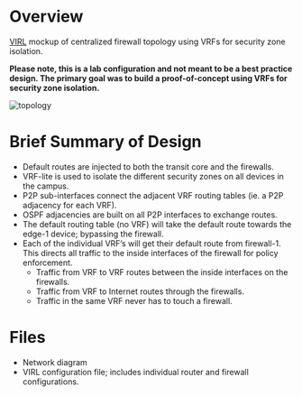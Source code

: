 # Overview
[VIRL](http://virl.cisco.com) mockup of centralized firewall topology using VRFs for security zone isolation.

**Please note, this is a lab configuration and not meant to be a best practice design.   The primary goal was to build a proof-of-concept using VRFs for security zone isolation.**

![topology](https://github.com/duxklr/vrf-central-firewall-virl/blob/master/vrf-central-firewall-virl.png)

# Brief Summary of Design

* Default routes are injected to both the transit core and the firewalls.   
* VRF-lite is used to isolate the different security zones on all devices in the campus.
* P2P sub-interfaces connect the adjacent VRF routing tables (ie. a P2P adjacency for each VRF).  
* OSPF adjacencies are built on all P2P interfaces to exchange routes.
* The default routing table (no VRF) will take the default route towards the edge-1 device; bypassing the firewall.
* Each of the individual VRF’s will get their default route from firewall-1.  This directs all traffic to the inside interfaces of the firewall for policy enforcement.
    * Traffic from VRF to VRF routes between the inside interfaces on the firewalls.
    * Traffic from VRF to Internet routes through the firewalls.
    * Traffic in the same VRF never has to touch a firewall.

# Files
  * Network diagram
  * VIRL configuration file; includes individual router and firewall configurations.
